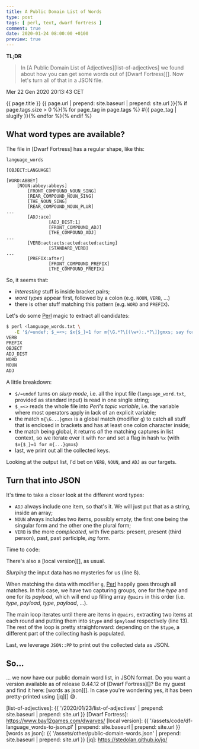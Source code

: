 ```yaml
---
title: A Public Domain List of Words
type: post
tags: [ perl, text, dwarf fortress ]
comment: true
date: 2020-01-24 08:00:00 +0100
preview: true
---
```


**TL;DR**

> In [A Public Domain List of Adjectives][list-of-adjectives] we found about
> how you can get some words out of [Dwarf Fortress][]. Now let's turn all
> of that in a JSON file.


Mer 22 Gen 2020 20:13:43 CET

{{ page.title }} {{ page.url | prepend: site.baseurl | prepend: site.url }}{% if page.tags.size > 0 %}{% for page_tag in page.tags %} #{{ page_tag | slugify }}{% endfor %}{% endif %}

## What word types are available?

The file in [Dwarf Fortress] has a regular shape, like this:

```
language_words

[OBJECT:LANGUAGE]

[WORD:ABBEY]
	[NOUN:abbey:abbeys]
		[FRONT_COMPOUND_NOUN_SING]
		[REAR_COMPOUND_NOUN_SING]
		[THE_NOUN_SING]
		[REAR_COMPOUND_NOUN_PLUR]
...
        [ADJ:ace]
                [ADJ_DIST:1]
                [FRONT_COMPOUND_ADJ]
                [THE_COMPOUND_ADJ]
...
        [VERB:act:acts:acted:acted:acting]
                [STANDARD_VERB]
...
        [PREFIX:after]
                [FRONT_COMPOUND_PREFIX]
                [THE_COMPOUND_PREFIX]
```

So, it seems that:

- *interesting* stuff is inside bracket pairs;
- *word types* appear first, followed by a colon (e.g. `NOUN`, `VERB`, ...)
- there is other stuff matching this pattern (e.g. `WORD` and `PREFIX`).

Let's do some [Perl][] magic to extract all candidates:

```bash
$ perl <language_words.txt \
   -E '$/=undef; $_=<>; $x{$_}=1 for m{\G.*?\[(\w+):.*?\]}gmxs; say for keys %x'
VERB
PREFIX
OBJECT
ADJ_DIST
WORD
NOUN
ADJ
```

A little breakdown:

- `$/=undef` turns on *slurp mode*, i.e. all the input file
  (`language_word.txt`, provided as standard input) is read in one single
  string;
- `$_=<>` reads the whole file into *Perl's topic variable*, i.e. the
  variable where most operators apply in lack of an explicit variable;
- the match `m{\G...}gmxs` is a global match (modifier `g`) to catch all
  stuff that is enclosed in brackets and has at least one colon character
  inside;
- the match being global, it returns *all* the matching captures in list
  context, so we iterate over it with `for` and set a flag in hash `%x`
  (with `$x{$_}=1 for m{...}gmxs`)
- last, we print out all the collected keys.

Looking at the output list, I'd bet on `VERB`, `NOUN`, and `ADJ` as our
targets.

## Turn that into JSON

It's time to take a closer look at the different word types:

- `ADJ` always include one item, so that's it. We will just put that as a
  string, inside an array;
- `NOUN` always includes two items, possibly empty, the first one being the
  singular form and the other one the plural form;
- `VERB` is the more *complicated*, with five parts: present, present (third
  person), past, past participle, *ing* form.

Time to code:

<script src="https://gitlab.com/polettix/notechs/snippets/1932144.js"></script>

There's also a [local version][], as usual.

*Slurping* the input data has no mysteries for us (line 8).

When matching the data with modifier `g`, [Perl][] happily goes through all
matches. In this case, we have two capturing groups, one for the *type* and
one for its *payload*, which will end up filling array `@pairs` in this
order (i.e. *type*, *payload*, *type*, *payload*, ...).

The main loop iterates until there are items in `@pairs`, extracting two
items at each round and putting them into `$type` and `$payload`
respectively (line 13). The rest of the loop is pretty straighforward:
depending on the `$type`, a different part of the collecting hash is
populated.

Last, we leverage `JSON::PP` to print out the collected data as JSON.

## So...

... we now have our public domain word list, in JSON format. Do you want a
version available as of release 0.44.12 of [Dwarf Fortress][]? Be my guest
and find it here: [words as json][]. In case you're wondering yes, it has
been pretty-printed using [jq][] 😅.


[Perl]: https://www.perl.org/
[list-of-adjectives]:  {{ '/2020/01/23/list-of-adjectives' | prepend: site.baseurl | prepend: site.url }}
[Dwarf Fortress]: https://www.bay12games.com/dwarves/
[local version]: {{ '/assets/code/df-language_words-to-json.pl' | prepend: site.baseurl | prepend: site.url }}
[words as json]: {{ '/assets/other/public-domain-words.json' | prepend: site.baseurl | prepend: site.url }}
[jq]: https://stedolan.github.io/jq/
